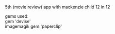 5th (movie review) app with mackenzie child 12 in 12  

gems used:  
gem 'devise'  
imagemagik
gem 'paperclip'